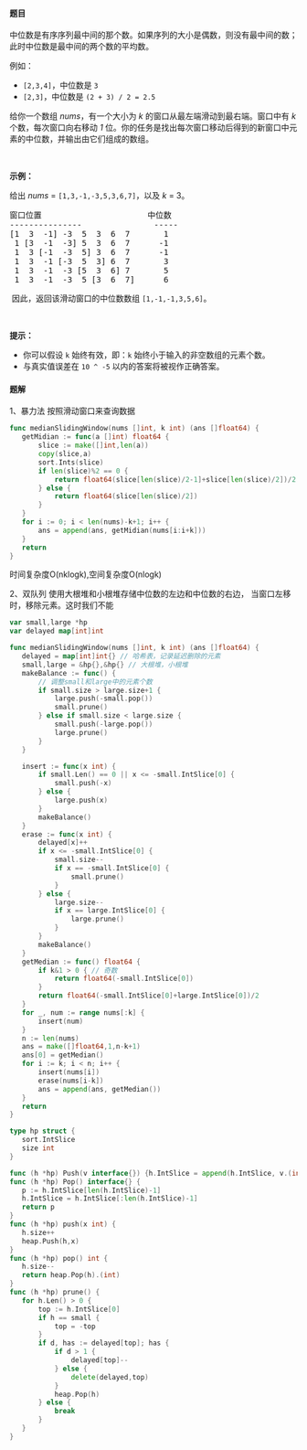 #### 题目
<p>中位数是有序序列最中间的那个数。如果序列的大小是偶数，则没有最中间的数；此时中位数是最中间的两个数的平均数。</p>

<p>例如：</p>

<ul>
	<li><code>[2,3,4]</code>，中位数是&nbsp;<code>3</code></li>
	<li><code>[2,3]</code>，中位数是 <code>(2 + 3) / 2 = 2.5</code></li>
</ul>

<p>给你一个数组 <em>nums</em>，有一个大小为 <em>k</em> 的窗口从最左端滑动到最右端。窗口中有 <em>k</em> 个数，每次窗口向右移动 <em>1</em> 位。你的任务是找出每次窗口移动后得到的新窗口中元素的中位数，并输出由它们组成的数组。</p>

<p>&nbsp;</p>

<p><strong>示例：</strong></p>

<p>给出&nbsp;<em>nums</em> = <code>[1,3,-1,-3,5,3,6,7]</code>，以及&nbsp;<em>k</em> = 3。</p>

<pre>窗口位置                      中位数
---------------               -----
[1  3  -1] -3  5  3  6  7       1
 1 [3  -1  -3] 5  3  6  7      -1
 1  3 [-1  -3  5] 3  6  7      -1
 1  3  -1 [-3  5  3] 6  7       3
 1  3  -1  -3 [5  3  6] 7       5
 1  3  -1  -3  5 [3  6  7]      6
</pre>

<p>&nbsp;因此，返回该滑动窗口的中位数数组&nbsp;<code>[1,-1,-1,3,5,6]</code>。</p>

<p>&nbsp;</p>

<p><strong>提示：</strong></p>

<ul>
	<li>你可以假设&nbsp;<code>k</code>&nbsp;始终有效，即：<code>k</code> 始终小于输入的非空数组的元素个数。</li>
	<li>与真实值误差在 <code>10 ^ -5</code> 以内的答案将被视作正确答案。</li>
</ul>


 #### 题解
 1、暴力法
 按照滑动窗口来查询数据
 ```go
func medianSlidingWindow(nums []int, k int) (ans []float64) {
	getMidian := func(a []int) float64 {
		slice := make([]int,len(a))
		copy(slice,a)
		sort.Ints(slice)
		if len(slice)%2 == 0 {
			return float64(slice[len(slice)/2-1]+slice[len(slice)/2])/2
		} else {
			return float64(slice[len(slice)/2])
		}
	}
	for i := 0; i < len(nums)-k+1; i++ {
		ans = append(ans, getMidian(nums[i:i+k]))
	}
	return
}
```
 时间复杂度O(nklogk),空间复杂度O(nlogk)
 
 2、双队列
 使用大根堆和小根堆存储中位数的左边和中位数的右边，
 当窗口左移时，移除元素。这时我们不能
 ```go
var small,large *hp
var delayed map[int]int

func medianSlidingWindow(nums []int, k int) (ans []float64) {
	delayed = map[int]int{} // 哈希表，记录延迟删除的元素
	small,large = &hp{},&hp{} // 大根堆，小根堆
	makeBalance := func() {
		// 调整small和large中的元素个数
		if small.size > large.size+1 {
			large.push(-small.pop())
			small.prune()
		} else if small.size < large.size {
			small.push(-large.pop())
			large.prune()
		}
	}

	insert := func(x int) {
		if small.Len() == 0 || x <= -small.IntSlice[0] {
			small.push(-x)
		} else {
			large.push(x)
		}
		makeBalance()
	}
	erase := func(x int) {
		delayed[x]++
		if x <= -small.IntSlice[0] {
			small.size--
			if x == -small.IntSlice[0] {
				small.prune()
			}
		} else {
			large.size--
			if x == large.IntSlice[0] {
				large.prune()
			}
		}
		makeBalance()
	}
	getMedian := func() float64 {
		if k&1 > 0 { // 奇数
			return float64(-small.IntSlice[0])
		}
		return float64(-small.IntSlice[0]+large.IntSlice[0])/2
	}
	for _, num := range nums[:k] {
		insert(num)
	}
	n := len(nums)
	ans = make([]float64,1,n-k+1)
	ans[0] = getMedian()
	for i := k; i < n; i++ {
		insert(nums[i])
		erase(nums[i-k])
		ans = append(ans, getMedian())
	}
	return
}

type hp struct {
	sort.IntSlice
	size int
}

func (h *hp) Push(v interface{}) {h.IntSlice = append(h.IntSlice, v.(int))}
func (h *hp) Pop() interface{} {
	p := h.IntSlice[len(h.IntSlice)-1]
	h.IntSlice = h.IntSlice[:len(h.IntSlice)-1]
	return p
}
func (h *hp) push(x int) {
	h.size++
	heap.Push(h,x)
}
func (h *hp) pop() int {
	h.size--
	return heap.Pop(h).(int)
}
func (h *hp) prune() {
	for h.Len() > 0 {
		top := h.IntSlice[0]
		if h == small {
			top = -top
		}
		if d, has := delayed[top]; has {
			if d > 1 {
				delayed[top]--
			} else {
				delete(delayed,top)
			}
			heap.Pop(h)
		} else {
			break
		}
	}
}
```